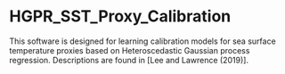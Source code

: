 # HGPR_SST_Proxy_Calibration

This software is designed for learning calibration models for sea surface temperature proxies based on Heteroscedastic Gaussian process regression. Descriptions are found in [Lee and Lawrence (2019)].
